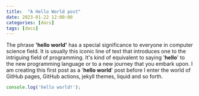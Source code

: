 ```yaml
---
title:  "A Hello World post"
date: 2023-01-22 12:00:00
categories: [docs]
tags: [docs]
---
```

The phrase **'hello world'** has a special significance to everyone in computer science field. It is usually  this iconic line of text that introduces one to the intriguing field of programming. It's kind of equivalent to saying '**hello**' to the new programming language or to a new journey that you embark upon. I am creating this first post as a '**hello world**' post before I enter the world of GitHub pages, GitHub actions, jekyll themes, liquid and so forth.

```javascript
console.log('hello world!');
```